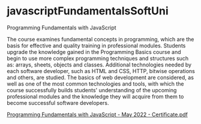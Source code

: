 # javascriptFundamentalsSoftUni

Programming Fundamentals with JavaScript

The course examines fundamental concepts in programming, which are the basis 
for effective and quality training in professional modules. Students upgrade 
the knowledge gained in the Programming Basics course and begin to use more 
complex programming techniques and structures such as: arrays, sheets, objects and classes.
Additional technologies needed by each software developer, such as HTML and CSS, HTTP,
bitwise operations and others, are studied. The basics of web development are considered,
as well as one of the most common technologies and tools, with which the course successfully
builds students' understanding of the upcoming professional modules and the knowledge
they will acquire from them to become successful software developers.

[Programming Fundamentals with JavaScript - May 2022 - Certificate.pdf](https://github.com/dechevgfx/javascriptFundamentalsSoftUni/files/9632096/Programming.Fundamentals.with.JavaScript.-.May.2022.-.Certificate.pdf)
